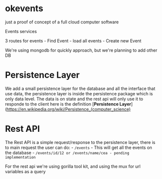 # okevents
just a proof of concept of a full cloud computer software

Events services

3 routes for events
    - Find Event
    - load all events
    - Create new Event

We're using mongodb for quickly approach, but we're planning to add other DB

# Persistence Layer
We add a small persistence layer for the database and all the interface that use data, the persistence layer is inside the persistence package which is only data level. The data is on state and the rest api will only use it to responde to the client
here is the definition [**Persistence Layer**](https://en.wikipedia.org/wiki/Persistence_(computer_science)

# Rest API
The Rest API is a simple request/response to the persistence layer, there is to main request the user can do:
    - `/events` - This will get all the events on the database
    - `/events/id/12 or /events/name/cea - pending implementation`

For the rest api we're using gorilla tool kit, and using the mux for url variables as a query
